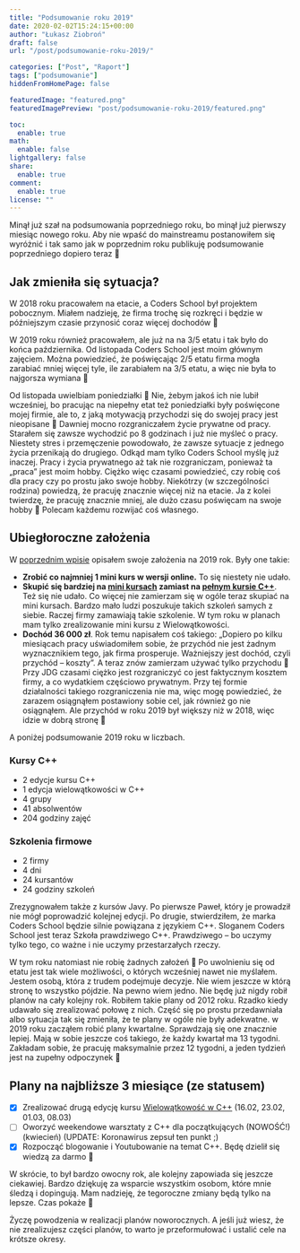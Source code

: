 ```yaml
---
title: "Podsumowanie roku 2019"
date: 2020-02-02T15:24:15+00:00
author: "Łukasz Ziobroń"
draft: false
url: "/post/podsumowanie-roku-2019/"

categories: ["Post", "Raport"]
tags: ["podsumowanie"]
hiddenFromHomePage: false

featuredImage: "featured.png"
featuredImagePreview: "post/podsumowanie-roku-2019/featured.png"

toc:
  enable: true
math:
  enable: false
lightgallery: false
share:
  enable: true
comment:
  enable: true
license: ""
---
```

Minął już szał na podsumowania poprzedniego roku, bo minął już pierwszy miesiąc nowego roku. Aby nie wpaść do mainstreamu postanowiłem się wyróżnić i tak samo jak w poprzednim roku publikuję podsumowanie poprzedniego dopiero teraz 🙂

<!--more-->

## Jak zmieniła się sytuacja?

W 2018 roku pracowałem na etacie, a Coders School był projektem pobocznym. Miałem nadzieję, że firma trochę się rozkręci i będzie w późniejszym czasie przynosić coraz więcej dochodów 🙂

W 2019 roku również pracowałem, ale już na na 3/5 etatu i tak było do końca października. Od listopada Coders School jest moim głównym zajęciem. Można powiedzieć, że poświęcając 2/5 etatu firma mogła zarabiać mniej więcej tyle, ile zarabiałem na 3/5 etatu, a więc nie była to najgorsza wymiana 🙂

Od listopada uwielbiam poniedziałki 🙂 Nie, żebym jakoś ich nie lubił wcześniej, bo pracując na niepełny etat też poniedziałki były poświęcone mojej firmie, ale to, z jaką motywacją przychodzi się do swojej pracy jest nieopisane 🙂 Dawniej mocno rozgraniczałem życie prywatne od pracy. Starałem się zawsze wychodzić po 8 godzinach i już nie myśleć o pracy. Niestety stres i przemęczenie powodowało, że zawsze sytuacje z jednego życia przenikają do drugiego. Odkąd mam tylko Coders School myślę już inaczej. Pracy i życia prywatnego aż tak nie rozgraniczam, ponieważ ta &#8222;praca&#8221; jest moim hobby. Ciężko więc czasami powiedzieć, czy robię coś dla pracy czy po prostu jako swoje hobby. Niekótrzy (w szczególności rodzina) powiedzą, że pracuję znacznie więcej niż na etacie. Ja z kolei twierdzę, że pracuję znacznie mniej, ale dużo czasu poświęcam na swoje hobby 🙂 Polecam każdemu rozwijać coś własnego.

## Ubiegłoroczne założenia

W [poprzednim wpisie](https://coders.school/post/podsumowanie-roku-2018/) opisałem swoje założenia na 2019 rok. Były one takie:

* **Zrobić co najmniej 1 mini kurs w wersji online.** To się niestety nie udało.
* **Skupić się bardziej na <a href="/mini-kursy-cpp/">mini kursach</a> zamiast na <a href="/kurs-cpp/">pełnym kursie C++</a>**. Też się nie udało. Co więcej nie zamierzam się w ogóle teraz skupiać na mini kursach. Bardzo mało ludzi poszukuje takich szkoleń samych z siebie. Raczej firmy zamawiają takie szkolenie. W tym roku w planach mam tylko zrealizowanie mini kursu z Wielowątkowości.
* **Dochód 36 000 zł**. Rok temu napisałem coś takiego: „Dopiero po kilku miesiącach pracy uświadomiłem sobie, że przychód nie jest żadnym wyznacznikiem tego, jak firma prosperuje. Ważniejszy jest dochód, czyli przychód &#8211; koszty”. A teraz znów zamierzam używać tylko przychodu 🙂 Przy JDG czasami ciężko jest rozgraniczyć co jest faktycznym kosztem firmy, a co wydatkiem częściowo prywatnym. Przy tej formie działalności takiego rozgraniczenia nie ma, więc mogę powiedzieć, że zarazem osiągnąłem postawiony sobie cel, jak również go nie osiągnąłem. Ale przychód w roku 2019 był większy niż w 2018, więc idzie w dobrą stronę 🙂

A poniżej podsumowanie 2019 roku w liczbach.

### Kursy C++

* 2 edycje kursu C++
* 1 edycja wielowątkowości w C++
* 4 grupy
* 41 absolwentów
* 204 godziny zajęć

### Szkolenia firmowe

* 2 firmy
* 4 dni
* 24 kursantów
* 24 godziny szkoleń

Zrezygnowałem także z kursów Javy. Po pierwsze Paweł, który je prowadził nie mógł poprowadzić kolejnej edycji. Po drugie, stwierdziłem, że marka Coders School będzie silnie powiązana z językiem C++. Sloganem Coders School jest teraz Szkoła prawdziwego C++. Prawdziwego &#8211; bo uczymy tylko tego, co ważne i nie uczymy przestarzałych rzeczy.

W tym roku natomiast nie robię żadnych założeń 🙂 Po uwolnieniu się od etatu jest tak wiele możliwości, o których wcześniej nawet nie myślałem. Jestem osobą, która z trudem podejmuje decyzje. Nie wiem jeszcze w którą stronę to wszystko pójdzie. Na pewno wiem jedno. Nie będę już nigdy robił planów na cały kolejny rok. Robiłem takie plany od 2012 roku. Rzadko kiedy udawało się zrealizować połowę z nich. Część się po prostu przedawniała albo sytuacja tak się zmieniła, że te plany w ogóle nie były adekwatne. w 2019 roku zacząłem robić plany kwartalne. Sprawdzają się one znacznie lepiej. Mają w sobie jeszcze coś takiego, że każdy kwartał ma 13 tygodni. Zakładam sobie, że pracuję maksymalnie przez 12 tygodni, a jeden tydzień jest na zupełny odpoczynek 🙂

## Plany na najbliższe 3 miesiące (ze statusem)

* [x] Zrealizować drugą edycję kursu <a href="/post/wielowatkowosc-2020/">Wielowątkowość w C++</a> (16.02, 23.02, 01.03, 08.03)
* [ ] Oworzyć weekendowe warsztaty z C++ dla początkujących (NOWOŚĆ!) (kwiecień) (UPDATE: Koronawirus zepsuł ten punkt ;)
* [x] Rozpocząć blogowanie i Youtubowanie na temat C++. Będę dzielił się wiedzą za darmo 🙂

W skrócie, to był bardzo owocny rok, ale kolejny zapowiada się jeszcze ciekawiej. Bardzo dziękuję za wsparcie wszystkim osobom, które mnie śledzą i dopingują. Mam nadzieję, że tegoroczne zmiany będą tylko na lepsze. Czas pokaże 🙂

Życzę powodzenia w realizacji planów noworocznych. A jeśli już wiesz, że nie zrealizujesz części planów, to warto je przeformułować i ustalić cele na krótsze okresy.
